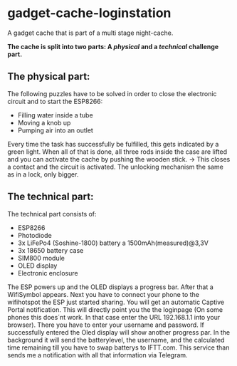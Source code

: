 # gadget-cache-loginstation
A gadget cache that is part of a multi stage night-cache.

**The cache is split into two parts: A _physical_ and a _technical_ challenge part.**

## The physical part:
The following puzzles have to be solved in order to close the electronic circuit and to start the ESP8266:
- Filling water inside a tube
- Moving a knob up
- Pumping air into an outlet

Every time the task has successfully be fulfilled, this gets indicated by a green light.
When all of that is done, all three rods inside the case are lifted and you can activate the cache by pushing the wooden stick. -> This closes a contact and the circuit is activated. The unlocking mechanism the same as in a lock, only bigger.

## The technical part:
The technical part consists of:
- ESP8266
- Photodiode
- 3x LiFePo4 (Soshine-1800) battery a 1500mAh(measured)@3,3V
- 3x 18650 battery case
- SIM800 module
- OLED display
- Electronic enclosure

The ESP powers up and the OLED displays a progress bar. After that a WifiSymbol appears. Next you have to connect your phone to the wifihotspot the ESP just started sharing. You will get an automatic Captive Portal notification. This will directly point you the the loginpage (On some phones this does´nt work. In that case enter the URL 192.168.1.1 into your browser). There you have to enter your username and password. If successfully entered the Oled display will show another progress par. In the background it will send the batterylevel, the username, and the calculated time remaining till you have to swap batterys to IFTT.com. This service than sends me a notification with all that information via Telegram. 



